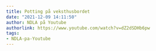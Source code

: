 ```yaml
---
title: Potting på veksthusbordet
date: "2021-12-09 14:11:50"
author: NDLA på Youtube
authorlink: https://www.youtube.com/watch?v=dZ2dSDHb6pw
tags:
- NDLA-pa-Youtube
---
```

